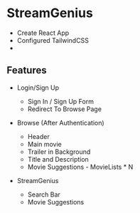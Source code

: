 # StreamGenius

- Create React App
- Configured TailwindCSS
-

## Features

- Login/Sign Up
  - Sign In / Sign Up Form
  - Redirect To Browse Page
- Browse (After Authentication)

  - Header
  - Main movie
  - Trailer in Background
  - Title and Description
  - Movie Suggestions - MovieLists \* N

- StreamGenius
  - Search Bar
  - Movie Suggestions
